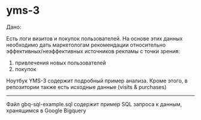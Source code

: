 # yms-3
Дано:<br>

Есть логи визитов и покупок пользователей. На основе этих данных необходимо дать маркетологам рекомендации относительно эффективных/неэффективных источников рекламы с точки зрения:<br>
1. привлечения новых пользователей<br>
2. покупок<br>

Ноутбук YMS-3 содержит подробный пример анализа. Кроме этого, в репозитории также есть исходные данные (visits &amp; purchases)

<hr>

Файл gbq-sql-example.sql содержит пример SQL запроса к данным, хранящимся в Google Bigquery 
